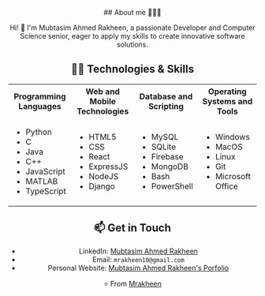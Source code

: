 <div align="center">
## About me  👨🏻‍💻

Hi! 👋 I'm Mubtasim Ahmed Rakheen, a passionate Developer and Computer Science senior, eager to apply my skills to create innovative software solutions.

## 👨‍💻 Technologies & Skills

<table>
<tr>
<th>Programming Languages</th>
<th>Web and Mobile Technologies</th>
<th>Database and Scripting</th>
<th>Operating Systems and Tools</th>
</tr>
<tr>
<td>
<ul>
<li>Python</li>
<li>C</li>
<li>Java</li>
<li>C++</li>
<li>JavaScript</li>
<li>MATLAB</li>
<li>TypeScript</li>
</ul>
</td>
<td>
<ul>
<li>HTML5</li>
<li>CSS</li>
<li>React</li>
<li>ExpressJS</li>
<li>NodeJS</li>
<li>Django</li>
</ul>
</td>
<td>
<ul>
<li>MySQL</li>
<li>SQLite</li>
<li>Firebase</li>
<li>MongoDB</li>
<li>Bash</li>
<li>PowerShell</li>
</ul>
</td>
<td>
<ul>
<li>Windows</li>
<li>MacOS</li>
<li>Linux</li>
<li>Git</li>
<li>Microsoft Office</li>
</ul>
</td>
</tr>
</table>

## 📫 Get in Touch

- LinkedIn: [Mubtasim Ahmed Rakheen](https://www.linkedin.com/in/mubtasim-ahmed-rakheen-8077a4203/)
- Email: `mrakheen10@gmail.com`
- Personal Website: [Mubtasim Ahmed Rakheen's Porfolio](https://mubtasimahmed-rakheen.my.canva.site/)

<div align="center">

⭐️ From [Mrakheen](https://github.com/Mrakheen)

</div>

